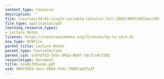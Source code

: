 ```yaml
---
content_type: resource
description: ''
file: /courses/18-01-single-variable-calculus-fall-2005/400735651ecc95647e4c74067ad2fa3f_ocw01f05sums.pdf
file_type: application/pdf
learning_resource_types:
- Lecture Notes
license: https://creativecommons.org/licenses/by-nc-sa/4.0/
ocw_type: OCWFile
parent_title: Lecture Notes
parent_type: CourseSection
parent_uid: e39fd753-7ebc-992a-0607-7dcfca9c7202
resourcetype: Document
title: ocw01f05sums.pdf
uid: 40073565-1ecc-9564-7e4c-74067ad2fa3f
---
```

